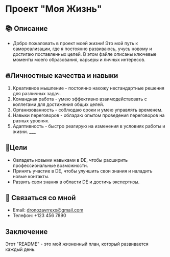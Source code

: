 # Проект "Моя Жизнь"

## 📚 Описание
- Добро пожаловать в проект моей жизни! Это мой путь к самореализации, где я постоянно развиваюсь, учусь новому и достигаю поставленных целей. В этом файле описаны ключевые моменты моего образования, карьеры и личных интересов.

## 🔥Личностные качества и навыки
1. Креативное мышление - постоянно нахожу нестандартные решения для различных задач.
2. Командная работа - умею эффективно взаимодействовать с коллегами для достижения общих целей.
3. Организованность - соблюдаю сроки и умею управлять временем.
4. Навыки переговоров - обладаю опытом проведения переговоров на разных уровнях.
5. Адаптивность - быстро реагирую на изменения в условиях работы и жизни.
**___**
## 📝Цели
- Овладеть новыми навыками в DE, чтобы расширить профессиональные возможности.
- Принять участие в DE, чтобы улучшить свои знания и наладить новые контакты.
- Развить свои знания в области DE и достичь экспертизы.
## :information_desk_person: Связаться со мной
- Email: dronozavrrexx@gmail.com
- Телефон: +123 456 7890
## Заключение

Этот "README" - это мой жизненный план, который развивается каждый день.